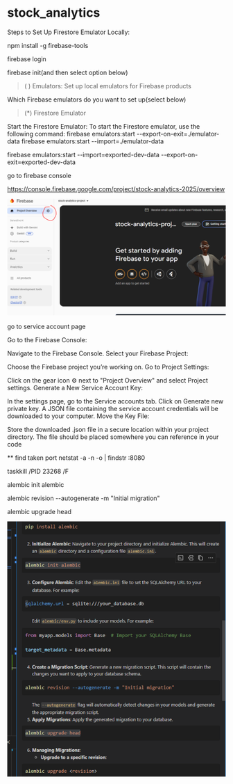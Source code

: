 # stock_analytics

Steps to Set Up Firestore Emulator Locally:

npm install -g firebase-tools

firebase login

firebase init(and then select option below)
>( ) Emulators: Set up local emulators for Firebase products

Which Firebase emulators do you want to set up(select below)
>(*) Firestore Emulator

Start the Firestore Emulator: To start the Firestore emulator, use the following command:
firebase emulators:start --export-on-exit=./emulator-data
firebase emulators:start --import=./emulator-data

firebase emulators:start --import=exported-dev-data --export-on-exit=exported-dev-data


go to firebase console

https://console.firebase.google.com/project/stock-analytics-2025/overview



![alt text](image-1.png)

go to service account page

Go to the Firebase Console:

Navigate to the Firebase Console.
Select your Firebase Project:

Choose the Firebase project you’re working on.
Go to Project Settings:

Click on the gear icon ⚙️ next to "Project Overview" and select Project settings.
Generate a New Service Account Key:

In the settings page, go to the Service accounts tab.
Click on Generate new private key.
A JSON file containing the service account credentials will be downloaded to your computer.
Move the Key File:

Store the downloaded .json file in a secure location within your project directory.
The file should be placed somewhere you can reference in your code



** find taken port
netstat -a -n -o | findstr :8080

taskkill /PID 23268 /F


alembic init alembic

alembic revision --autogenerate -m "Initial migration"

alembic upgrade head

![alt text](image-2.png)